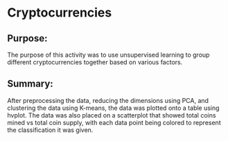 # Cryptocurrencies

## Purpose:
The purpose of this activity was to use unsupervised learning to group different cryptocurrencies together based on various factors. 


## Summary:
After preprocessing the data, reducing the dimensions using PCA, and clustering the data using K-means, the data was plotted onto a table using hvplot. The data was also placed on a scatterplot that showed total coins mined vs total coin supply, with each data point being colored to represent the classification it was given.
